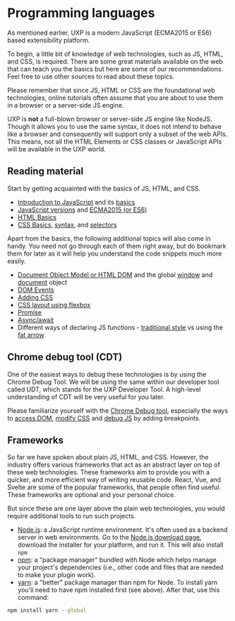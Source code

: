 # Programming languages

As mentioned earlier, UXP is a modern JavaScript (ECMA2015 or ES6) based extensibility platform. 

To begin, a little bit of knowledge of web technologies, such as JS, HTML, and CSS, is required. There are some great materials available on the web that can teach you the basics but here are some of our recommendations. Feel free to use other sources to read about these topics.  

<InlineAlert slots="text1, text2" />

Please remember that since JS, HTML or CSS are the foundational web technologies, online tutorials often assume that you are about to use them in a browser or a server-side JS engine. 

UXP is **not** a full-blown browser or server-side JS engine like NodeJS. Though it allows you to use the same syntax, it does not intend to behave like a browser and consequently will support only a subset of the web APIs. This means, not all the HTML Elements or CSS classes or JavaScript APIs will be available in the UXP world. 

## Reading material
Start by getting acquainted with the basics of JS, HTML, and CSS.

- [Introduction to JavaScript](https://javascript.info/intro) and its [basics](https://developer.mozilla.org/en-US/docs/Learn/Getting_started_with_the_web/JavaScript_basics)
- [JavaScript versions](https://www.w3schools.com/js/js_versions.asp) and [ECMA2015 (or ES6)](https://www.w3schools.com/js/js_es6.asp)
- [HTML Basics](https://www.w3schools.com/html/html_intro.asp)
- [CSS Basics](https://www.w3schools.com/css/css_intro.asp), [syntax](https://www.w3schools.com/css/css_syntax.asp), and [selectors](https://www.w3schools.com/css/css_selectors.asp)

Apart from the basics, the following additional topics will also come in handy. You need not go through each of them right away, but do bookmark them for later as it will help you understand the code snippets much more easily. 

- [Document Object Model or HTML DOM](https://eloquentjavascript.net/14_dom.html) and the global [window](https://www.w3schools.com/jsref/obj_window.asp) and [document](https://www.w3schools.com/jsref/prop_win_document.asp) object
- [DOM Events](https://javascript.info/introduction-browser-events)
- [Adding CSS](https://www.w3schools.com/css/css_howto.asp)
- [CSS layout using flexbox](https://css-tricks.com/snippets/css/a-guide-to-flexbox/)
- [Promise](https://javascript.info/promise-basics)
- [Async/await](https://javascript.info/async-await)
- Different ways of declaring JS functions - [traditional style](https://developer.mozilla.org/en-US/docs/Web/JavaScript/Reference/Operators/function) vs using the [fat arrow](https://developer.mozilla.org/en-US/docs/Web/JavaScript/Reference/Functions/Arrow_functions)

## Chrome debug tool (CDT)
One of the easiest ways to debug these technologies is by using the Chrome Debug Tool. We will be using the same within our developer tool called UDT, which stands for the UXP Developer Tool. A high-level understanding of CDT will be very useful for you later.

Please familiarize yourself with the [Chrome Debug tool](https://developer.chrome.com/docs/devtools/overview/), especially the ways to [access DOM](https://developer.chrome.com/docs/devtools/dom/), [modify CSS](https://developer.chrome.com/docs/devtools/css/) and [debug JS](https://developer.chrome.com/docs/devtools/javascript/) by adding breakpoints.

## Frameworks
So far we have spoken about plain JS, HTML, and CSS. However, the industry offers various frameworks that act as an abstract layer on top of these web technologies. These frameworks aim to provide you with a quicker, and more efficient way of writing reusable code. React, Vue, and Svelte are some of the popular frameworks, that people often find useful. These frameworks are optional and your personal choice.

But since these are one layer above the plain web technologies, you would require additional tools to run such projects.

- [Node.js](https://nodejs.org/en/): a JavaScript runtime environment. It's often used as a backend server in web environments. Go to the [Node.js download page](https://nodejs.org/en/download/), download the installer for your platform, and run it. This will also install `npm`
- [npm](https://www.npmjs.com): a "package manager" bundled with Node which helps manage your project's dependencies (i.e., other code and files that are needed to make your plugin work).
- [yarn](https://yarnpkg.com): a "better" package manager than npm for Node. To install yarn you'll need to have npm installed first (see above). After that, use this command:

```bash
npm install yarn --global
```
